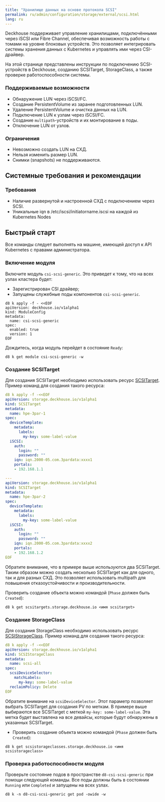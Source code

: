 ```yaml
---
title: "Хранилище данных на основе протокола SCSI"
permalink: ru/admin/configuration/storage/external/scsi.html
lang: ru
---
```


Deckhouse поддерживает управление хранилищами, подключёнными через iSCSI или Fibre Channel, обеспечивая возможность работы с томами на уровне блоковых устройств. Это позволяет интегрировать системы хранения данных с Kubernetes и управлять ими через CSI-драйвер.

На этой странице представлены инструкции по подключению SCSI-устройств в Deckhouse, созданию SCSITarget, StorageClass, а также проверке работоспособности системы.

### Поддерживаемые возможности

- Обнаружение LUN через iSCSI/FC.
- Создание PersistentVolume из заранее подготовленных LUN.
- Удаление PersistentVolume и очистка данных на LUN.
- Подключение LUN к узлам через iSCSI/FC.
- Создание `multipath`-устройств и их монтирование в поды.
- Отключение LUN от узлов.

### Ограничения

- Невозможно создать LUN на СХД.
- Нельзя изменить размер LUN.
- Снимки (snapshots) не поддерживаются.

## Системные требования и рекомендации

### Требования

- Наличие развернутой и настроенной СХД с подключением через SCSI.
- Уникальные iqn в /etc/iscsi/initiatorname.iscsi на каждой из Kubernetes Nodes

## Быстрый старт

Все команды следует выполнять на машине, имеющей доступ к API Kubernetes с правами администратора.

### Включение модуля

Включите модуль `csi-scsi-generic`. Это приведет к тому, что на всех узлах кластера будет:
- Зарегистрирован CSI драйвер;
- Запущены служебные поды компонентов `csi-scsi-generic`.

```shell
d8 k apply -f - <<EOF
apiVersion: deckhouse.io/v1alpha1
kind: ModuleConfig
metadata:
  name: csi-scsi-generic
spec:
  enabled: true
  version: 1
EOF
```

Дождитесь, когда модуль перейдет в состояние `Ready`:

```shell
d8 k get module csi-scsi-generic -w
```

### Создание SCSITarget

Для создания SCSITarget необходимо использовать ресурс [SCSITarget](../../../reference/cr/scsitarget). Пример команд для создания такого ресурса:

```yaml
d8 k apply -f -<<EOF
apiVersion: storage.deckhouse.io/v1alpha1
kind: SCSITarget
metadata:
  name: hpe-3par-1
spec:
  deviceTemplate:
    metadata:
      labels:
        my-key: some-label-value
  iSCSI:
    auth:
      login: ""
      password: ""
    iqn: iqn.2000-05.com.3pardata:xxxx1
    portals:
    - 192.168.1.1

---
apiVersion: storage.deckhouse.io/v1alpha1
kind: SCSITarget
metadata:
  name: hpe-3par-2
spec:
  deviceTemplate:
    metadata:
      labels:
        my-key: some-label-value
  iSCSI:
    auth:
      login: ""
      password: ""
    iqn: iqn.2000-05.com.3pardata:xxxx2
    portals:
    - 192.168.1.2
EOF

```

Обратите внимание, что в примере выше используются два SCSITarget. Таким образом можно создать несколько SCSITarget как для одного, так и для разных СХД. Это позволяет использовать multipath для повышения отказоустойчивости и производительности.

Проверить создание объекта можно командой (`Phase` должен быть `Created`):

```shell
d8 k get scsitargets.storage.deckhouse.io <имя scsitarget>
```

### Создание StorageClass

Для создания StorageClass необходимо использовать ресурс [SCSIStorageClass](../../../reference/cr/scsistorageclass). Пример команд для создания такого ресурса:

```yaml
d8 k apply -f -<<EOF
apiVersion: storage.deckhouse.io/v1alpha1
kind: SCSIStorageClass
metadata:
  name: scsi-all
spec:
  scsiDeviceSelector:
    matchLabels:
      my-key: some-label-value
  reclaimPolicy: Delete
EOF
```

Обратите внимание на `scsiDeviceSelector`. Этот параметр позволяет выбрать SCSITarget для создания PV по меткам. В примере выше выбираются все SCSITarget с меткой `my-key: some-label-value`. Эта метка будет выставлена на все девайсы, которые будут обнаружены в указанных SCSITarget.

- Проверить создание объекта можно командой (`Phase` должен быть `Created`):

```shell
d8 k get scsistorageclasses.storage.deckhouse.io <имя scsistorageclass>
```

### Проверка работоспособности модуля

Проверьте состояние подов в пространстве `d8-csi-scsi-generic` при помощи следующей команды. Все поды должны быть в состоянии `Running` или `Completed` и запущены на всех узлах.

```shell
d8 k -n d8-csi-scsi-generic get pod -owide -w
```
